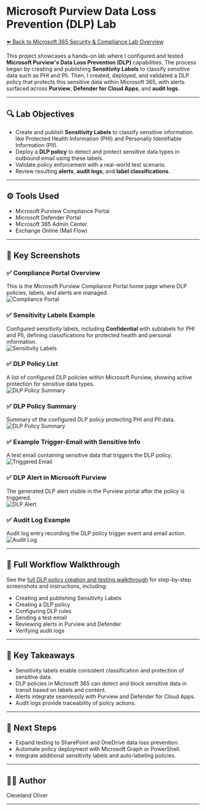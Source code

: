 # Microsoft Purview Data Loss Prevention (DLP) Lab

[⬅️ Back to Microsoft 365 Security & Compliance Lab Overview](../README.md)

This project showcases a hands-on lab where I configured and tested **Microsoft Purview's Data Loss Prevention (DLP)** capabilities. The process began by creating and publishing **Sensitivity Labels** to classify sensitive data such as PHI and PII. Then, I created, deployed, and validated a DLP policy that protects this sensitive data within Microsoft 365, with alerts surfaced across **Purview**, **Defender for Cloud Apps**, and **audit logs**.

---

## 🔍 Lab Objectives
- Create and publish **Sensitivity Labels** to classify sensitive information like Protected Health Information (PHI) and Personally Identifiable Information (PII).  
- Deploy a **DLP policy** to detect and protect sensitive data types in outbound email using these labels.  
- Validate policy enforcement with a real-world test scenario.  
- Review resulting **alerts**, **audit logs**, and **label classifications**.

---

## ⚙️ Tools Used
- Microsoft Purview Compliance Portal  
- Microsoft Defender Portal  
- Microsoft 365 Admin Center  
- Exchange Online (Mail Flow)

---

## 📸 Key Screenshots

### ✅ Compliance Portal Overview  
This is the Microsoft Purview Compliance Portal home page where DLP policies, labels, and alerts are managed.  
![Compliance Portal](Screenshots/01-purview-compliance-portal-overview.png)

### ✅ Sensitivity Labels Example  
Configured sensitivity labels, including **Confidential** with sublabels for PHI and PII, defining classifications for protected health and personal information.  
![Sensitivity Labels](Screenshots/02-dlp-sensitivity-labels.png)

### ✅ DLP Policy List  
A list of configured DLP policies within Microsoft Purview, showing active protection for sensitive data types.  
![DLP Policy Summary](Screenshots/03-dlp-policy-list.png)

### ✅ DLP Policy Summary  
Summary of the configured DLP policy protecting PHI and PII data.  
![DLP Policy Summary](Screenshots/10-dlp-policy-review-and-finish.png)

### ✅ Example Trigger-Email with Sensitive Info  
A test email containing sensitive data that triggers the DLP policy.  
![Triggered Email](Screenshots/12-dlp-and-label-trigger-email.png)

### ✅ DLP Alert in Microsoft Purview  
The generated DLP alert visible in the Purview portal after the policy is triggered.  
![DLP Alert](Screenshots/16-dlp-alert-purview.png)

### ✅ Audit Log Example  
Audit log entry recording the DLP policy trigger event and email action.  
![Audit Log](Screenshots/18-dlp-audit-search.png)

---

## 📂 Full Workflow Walkthrough

See the [full DLP policy creation and testing walkthrough](docs/dlp-walkthrough.md) for step-by-step screenshots and instructions, including:  
- Creating and publishing Sensitivity Labels  
- Creating a DLP policy  
- Configuring DLP rules  
- Sending a test email  
- Reviewing alerts in Purview and Defender  
- Verifying audit logs

---

## 🔑 Key Takeaways
- Sensitivity labels enable consistent classification and protection of sensitive data.  
- DLP policies in Microsoft 365 can detect and block sensitive data in transit based on labels and content.  
- Alerts integrate seamlessly with Purview and Defender for Cloud Apps.  
- Audit logs provide traceability of policy actions.

---

## 🚀 Next Steps
- Expand testing to SharePoint and OneDrive data loss prevention.  
- Automate policy deployment with Microsoft Graph or PowerShell.  
- Integrate additional sensitivity labels and auto-labeling policies.

---

## 👨‍💻 Author  
Cleveland Oliver

---
